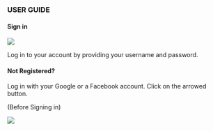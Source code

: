 

###                                                     USER GUIDE 

#### Sign in

![](C:\Users\sahil\Desktop\ss\log.png)



Log in to your account by providing your username and password. 

#### Not Registered?

Log in with your Google or a Facebook account. Click on the arrowed button.

(Before Signing in)

![](C:\Users\sahil\Desktop\ss\goog.png)




